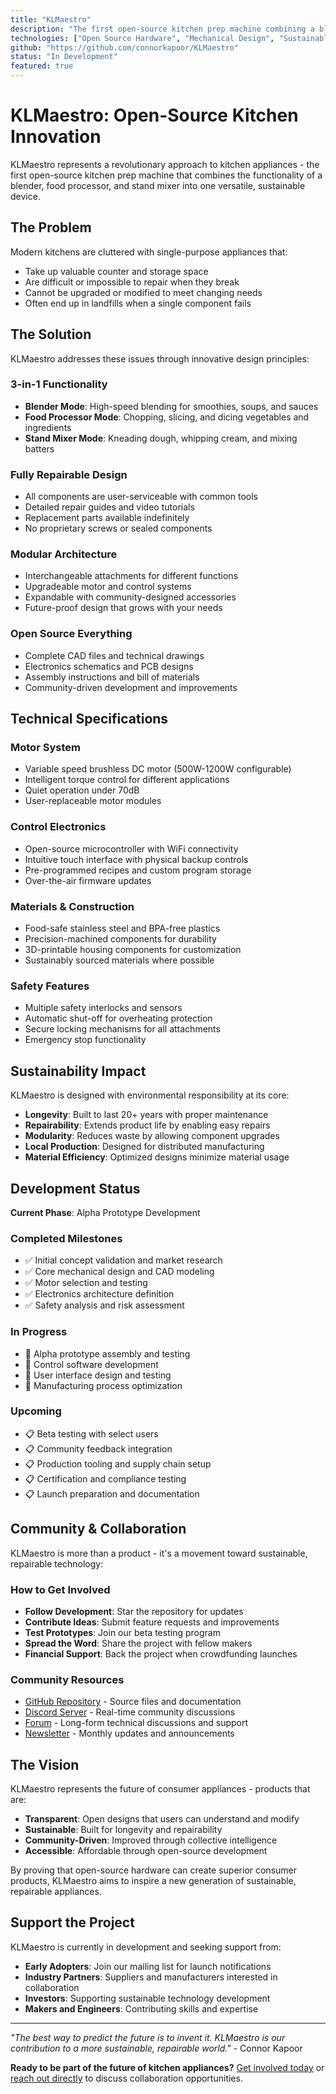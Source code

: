```yaml
---
title: "KLMaestro"
description: "The first open-source kitchen prep machine combining a blender, food processor, and stand mixer into one versatile, repairable appliance"
technologies: ["Open Source Hardware", "Mechanical Design", "Sustainable Engineering", "Modular Systems", "3D Printing", "Electronics"]
github: "https://github.com/connorkapoor/KLMaestro"
status: "In Development"
featured: true
---
```


# KLMaestro: Open-Source Kitchen Innovation

KLMaestro represents a revolutionary approach to kitchen appliances - the first open-source kitchen prep machine that combines the functionality of a blender, food processor, and stand mixer into one versatile, sustainable device.

## The Problem

Modern kitchens are cluttered with single-purpose appliances that:
- Take up valuable counter and storage space
- Are difficult or impossible to repair when they break
- Cannot be upgraded or modified to meet changing needs
- Often end up in landfills when a single component fails

## The Solution

KLMaestro addresses these issues through innovative design principles:

### **3-in-1 Functionality**
- **Blender Mode**: High-speed blending for smoothies, soups, and sauces
- **Food Processor Mode**: Chopping, slicing, and dicing vegetables and ingredients  
- **Stand Mixer Mode**: Kneading dough, whipping cream, and mixing batters

### **Fully Repairable Design**
- All components are user-serviceable with common tools
- Detailed repair guides and video tutorials
- Replacement parts available indefinitely
- No proprietary screws or sealed components

### **Modular Architecture**
- Interchangeable attachments for different functions
- Upgradeable motor and control systems
- Expandable with community-designed accessories
- Future-proof design that grows with your needs

### **Open Source Everything**
- Complete CAD files and technical drawings
- Electronics schematics and PCB designs
- Assembly instructions and bill of materials
- Community-driven development and improvements

## Technical Specifications

### **Motor System**
- Variable speed brushless DC motor (500W-1200W configurable)
- Intelligent torque control for different applications
- Quiet operation under 70dB
- User-replaceable motor modules

### **Control Electronics**
- Open-source microcontroller with WiFi connectivity
- Intuitive touch interface with physical backup controls
- Pre-programmed recipes and custom program storage
- Over-the-air firmware updates

### **Materials & Construction**
- Food-safe stainless steel and BPA-free plastics
- Precision-machined components for durability
- 3D-printable housing components for customization
- Sustainably sourced materials where possible

### **Safety Features**
- Multiple safety interlocks and sensors
- Automatic shut-off for overheating protection
- Secure locking mechanisms for all attachments
- Emergency stop functionality

## Sustainability Impact

KLMaestro is designed with environmental responsibility at its core:

- **Longevity**: Built to last 20+ years with proper maintenance
- **Repairability**: Extends product life by enabling easy repairs
- **Modularity**: Reduces waste by allowing component upgrades
- **Local Production**: Designed for distributed manufacturing
- **Material Efficiency**: Optimized designs minimize material usage

## Development Status

**Current Phase**: Alpha Prototype Development

### **Completed Milestones**
- ✅ Initial concept validation and market research
- ✅ Core mechanical design and CAD modeling
- ✅ Motor selection and testing
- ✅ Electronics architecture definition
- ✅ Safety analysis and risk assessment

### **In Progress**
- 🔄 Alpha prototype assembly and testing
- 🔄 Control software development
- 🔄 User interface design and testing
- 🔄 Manufacturing process optimization

### **Upcoming**
- 📋 Beta testing with select users
- 📋 Community feedback integration
- 📋 Production tooling and supply chain setup
- 📋 Certification and compliance testing
- 📋 Launch preparation and documentation

## Community & Collaboration

KLMaestro is more than a product - it's a movement toward sustainable, repairable technology:

### **How to Get Involved**
- **Follow Development**: Star the repository for updates
- **Contribute Ideas**: Submit feature requests and improvements
- **Test Prototypes**: Join our beta testing program
- **Spread the Word**: Share the project with fellow makers
- **Financial Support**: Back the project when crowdfunding launches

### **Community Resources**
- [GitHub Repository](https://github.com/connorkapoor/KLMaestro) - Source files and documentation
- [Discord Server](#) - Real-time community discussions
- [Forum](#) - Long-form technical discussions and support
- [Newsletter](#) - Monthly updates and announcements

## The Vision

KLMaestro represents the future of consumer appliances - products that are:
- **Transparent**: Open designs that users can understand and modify
- **Sustainable**: Built for longevity and repairability
- **Community-Driven**: Improved through collective intelligence
- **Accessible**: Affordable through open-source development

By proving that open-source hardware can create superior consumer products, KLMaestro aims to inspire a new generation of sustainable, repairable appliances.

## Support the Project

KLMaestro is currently in development and seeking support from:
- **Early Adopters**: Join our mailing list for launch notifications
- **Industry Partners**: Suppliers and manufacturers interested in collaboration
- **Investors**: Supporting sustainable technology development
- **Makers and Engineers**: Contributing skills and expertise

---

*"The best way to predict the future is to invent it. KLMaestro is our contribution to a more sustainable, repairable world."* - Connor Kapoor

**Ready to be part of the future of kitchen appliances?** [Get involved today](https://github.com/connorkapoor/KLMaestro) or [reach out directly](/contact) to discuss collaboration opportunities. 